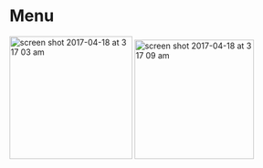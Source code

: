 # Menu

<img width="215" alt="screen shot 2017-04-18 at 3 17 03 am" src="https://cloud.githubusercontent.com/assets/11773312/25126000/9809dba4-23e5-11e7-89e5-9224009dfbca.png">
<img width="209" alt="screen shot 2017-04-18 at 3 17 09 am" src="https://cloud.githubusercontent.com/assets/11773312/25126002/9819f548-23e5-11e7-9d12-1f8c3731bcd8.png">
